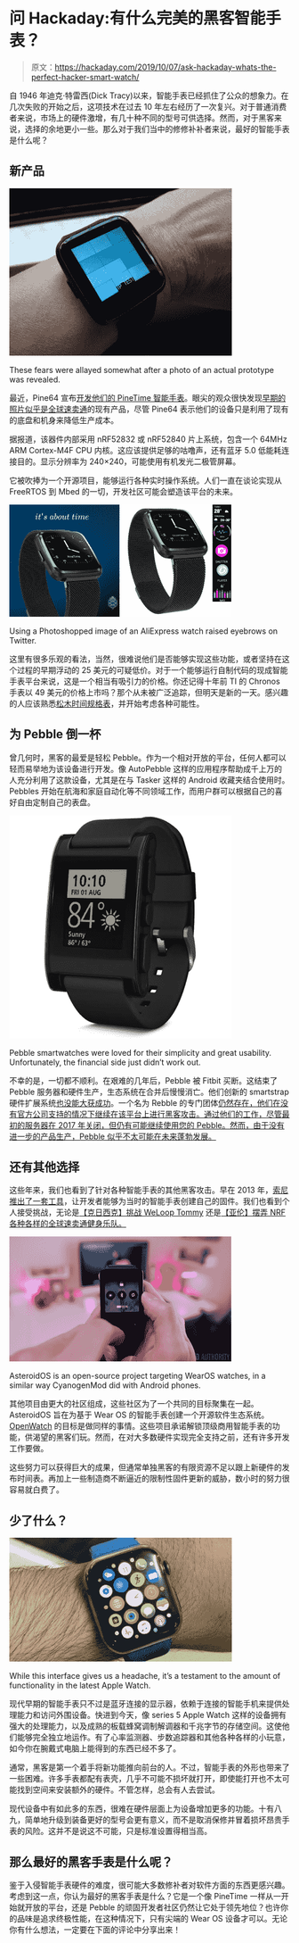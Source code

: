 # 问 Hackaday:有什么完美的黑客智能手表？

> 原文：<https://hackaday.com/2019/10/07/ask-hackaday-whats-the-perfect-hacker-smart-watch/>

自 1946 年迪克·特雷西(Dick Tracy)以来，智能手表已经抓住了公众的想象力。在几次失败的开始之后，这项技术在过去 10 年左右经历了一次复兴。对于普通消费者来说，市场上的硬件激增，有几十种不同的型号可供选择。然而，对于黑客来说，选择的余地更小一些。那么对于我们当中的修修补补者来说，最好的智能手表是什么呢？

## 新产品

![](img/8ed03917d31fb0fd782ae5a9a01e4101.png)

These fears were allayed somewhat after a photo of an actual prototype was revealed.

最近，Pine64 宣布[开发他们的 PineTime 智能手表](https://wiki.pine64.org/index.php/PineTime)。眼尖的观众很快发现[早期的照片似乎是全球速卖通](https://twitter.com/thepine64/status/1172837428526223366)的现有产品，尽管 Pine64 表示他们的设备只是利用了现有的底盘和机身来降低生产成本。

据报道，该器件内部采用 nRF52832 或 nRF52840 片上系统，包含一个 64MHz ARM Cortex-M4F CPU 内核。这应该提供足够的咕噜声，还有蓝牙 5.0 低能耗连接目的。显示分辨率为 240×240，可能使用有机发光二极管屏幕。

它被吹捧为一个开源项目，能够运行各种实时操作系统。人们一直在谈论实现从 FreeRTOS 到 Mbed 的一切，开发社区可能会塑造该平台的未来。

![](img/b2b225ff1eb17dc6384aa74a8b68f775.png)

Using a Photoshopped image of an AliExpress watch raised eyebrows on Twitter.

这里有很多乐观的看法，当然，很难说他们是否能够实现这些功能，或者坚持在这个过程的早期浮动的 25 美元的可疑低价。对于一个能够运行自制代码的现成智能手表平台来说，这是一个相当有吸引力的价格。你还记得十年前 TI 的 Chronos 手表以 49 美元的价格上市吗？那个从未被广泛追踪，但明天是新的一天。感兴趣的人应该熟悉[松木时间规格表](https://wiki.pine64.org/index.php/PineTime)，并开始考虑各种可能性。

## 为 Pebble 倒一杯

曾几何时，黑客的最爱是轻松 Pebble。作为一个相对开放的平台，任何人都可以轻而易举地为该设备进行开发。像 AutoPebble 这样的应用程序帮助成千上万的人充分利用了这款设备，尤其是在与 Tasker 这样的 Android 收藏夹结合使用时。Pebbles 开始在航海和家庭自动化等不同领域工作，而用户群可以根据自己的喜好自由定制自己的表盘。

![](img/623022a1720982bd663695b5192bf192.png)

Pebble smartwatches were loved for their simplicity and great usability. Unfortunately, the financial side just didn’t work out.

不幸的是，一切都不顺利。在艰难的几年后，Pebble 被 Fitbit 买断。这结束了 Pebble 服务器和硬件生产，生态系统在合并后慢慢消亡。他们创新的 smartstrap 硬件扩展系统[也没能大获成功](https://liliputing.com/2016/12/what-pebbles-shutdown-means-for-smartstrap-makers.html)。一个名为 Rebble 的专门团体[仍然存在，他们在没有官方公司支持的情况下继续在该平台上进行黑客攻击。通过他们的工作，尽管最初的服务器在 2017 年关闭，但仍有可能继续使用您的 Pebble。然而，由于没有进一步的产品生产，Pebble 似乎不太可能在未来蓬勃发展。](https://rebble.io/)

## 还有其他选择

这些年来，我们也看到了针对各种智能手表的其他黑客攻击。早在 2013 年，[索尼推出了一套工具](https://hackaday.com/2013/06/14/hackit-sony-invites-you-to-hack-its-smartwatch-firmware/)，让开发者能够为当时的智能手表创建自己的固件。我们也看到个人接受挑战，无论是[【克日西克】挑战 WeLoop Tommy](https://hackaday.com/2015/07/16/hackaday-prize-entry-new-firmware-for-a-smartwatch/) 还是[【亚伦】摆弄 NRF 各种各样的全球速卖通健身乐队。](https://hackaday.com/2019/02/20/custom-firmware-for-cheap-fitness-trackers/)

![](img/3d59bc991011804631ef4edd61a47015.png)

AsteroidOS is an open-source project targeting WearOS watches, in a similar way CyanogenMod did with Android phones.

其他项目由更大的社区组成，这些社区为了一个共同的目标聚集在一起。AsteroidOS 旨在为基于 Wear OS 的智能手表创建一个开源软件生态系统。 [OpenWatch](https://github.com/openwatchproject) 的目标是做同样的事情。这些项目承诺解锁顶级商用智能手表的功能，供渴望的黑客们玩。然而，在对大多数硬件实现完全支持之前，还有许多开发工作要做。

这些努力可以获得巨大的成果，但通常单独黑客的有限资源不足以跟上新硬件的发布时间表。再加上一些制造商不断逼近的限制性固件更新的威胁，数小时的努力很容易就白费了。

## 少了什么？

![](img/dcf55ac70a57794834faf127d5b34c83.png)

While this interface gives us a headache, it’s a testament to the amount of functionality in the latest Apple Watch.

现代早期的智能手表只不过是蓝牙连接的显示器，依赖于连接的智能手机来提供处理能力和访问外围设备。快进到今天，像 series 5 Apple Watch 这样的设备拥有强大的处理能力，以及成熟的板载蜂窝调制解调器和千兆字节的存储空间。这使他们能够完全独立地运作。有了心率监测器、步数追踪器和其他各种各样的小玩意，如今你在腕戴式电脑上能得到的东西已经不多了。

通常，黑客是第一个着手将新功能推向前台的人。不过，智能手表的外形也带来了一些困难。许多手表都配有表壳，几乎不可能不损坏就打开，即使能打开也不太可能找到空间来安装额外的硬件。不管怎样，总会有人去尝试。

现代设备中有如此多的东西，很难在硬件层面上为设备增加更多的功能。十有八九，简单地升级到装备更好的型号会更有意义，而不是取消保修并冒着损坏昂贵手表的风险。这并不是说这不可能，只是标准设置得相当高。

## 那么最好的黑客手表是什么呢？

鉴于入侵智能手表硬件的难度，很可能大多数修补者对软件方面的东西更感兴趣。考虑到这一点，你认为最好的黑客手表是什么？它是一个像 PineTime 一样从一开始就开放的平台，还是 Pebble 的顽固开发者社区仍然让它处于领先地位？也许你的品味是追求终极性能，在这种情况下，只有尖端的 Wear OS 设备才可以。无论你有什么想法，一定要在下面的评论中分享出来！